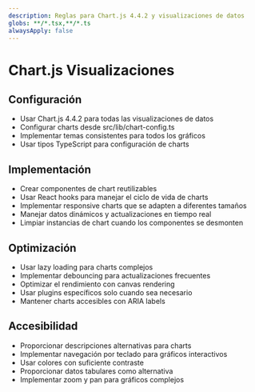 ```yaml
---
description: Reglas para Chart.js 4.4.2 y visualizaciones de datos
globs: **/*.tsx,**/*.ts
alwaysApply: false
---
```


# Chart.js Visualizaciones

## Configuración
- Usar Chart.js 4.4.2 para todas las visualizaciones de datos
- Configurar charts desde src/lib/chart-config.ts
- Implementar temas consistentes para todos los gráficos
- Usar tipos TypeScript para configuración de charts

## Implementación
- Crear componentes de chart reutilizables
- Usar React hooks para manejar el ciclo de vida de charts
- Implementar responsive charts que se adapten a diferentes tamaños
- Manejar datos dinámicos y actualizaciones en tiempo real
- Limpiar instancias de chart cuando los componentes se desmonten

## Optimización
- Usar lazy loading para charts complejos
- Implementar debouncing para actualizaciones frecuentes
- Optimizar el rendimiento con canvas rendering
- Usar plugins específicos solo cuando sea necesario
- Mantener charts accesibles con ARIA labels

## Accesibilidad
- Proporcionar descripciones alternativas para charts
- Implementar navegación por teclado para gráficos interactivos
- Usar colores con suficiente contraste
- Proporcionar datos tabulares como alternativa
- Implementar zoom y pan para gráficos complejos 